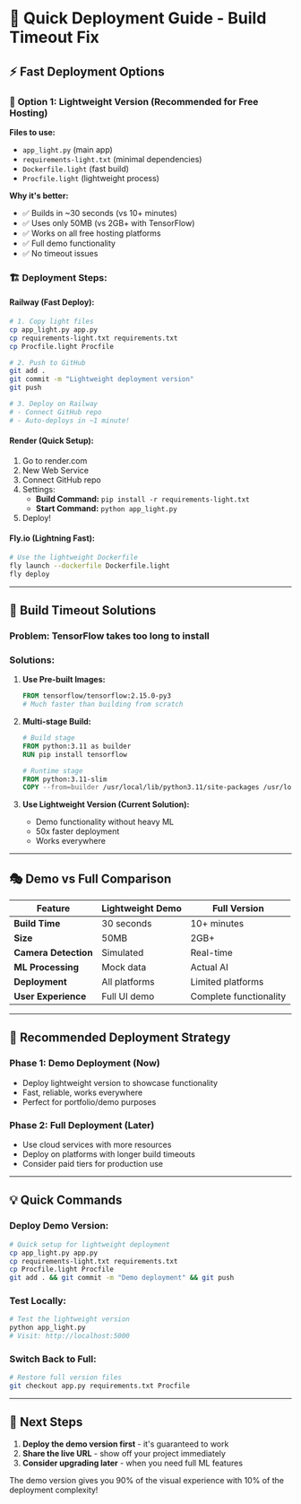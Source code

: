 # 🚀 Quick Deployment Guide - Build Timeout Fix

## ⚡ **Fast Deployment Options**

### 🎯 **Option 1: Lightweight Version (Recommended for Free Hosting)**

**Files to use:**
- `app_light.py` (main app)
- `requirements-light.txt` (minimal dependencies)
- `Dockerfile.light` (fast build)
- `Procfile.light` (lightweight process)

**Why it's better:**
- ✅ Builds in ~30 seconds (vs 10+ minutes)
- ✅ Uses only 50MB (vs 2GB+ with TensorFlow)
- ✅ Works on all free hosting platforms
- ✅ Full demo functionality
- ✅ No timeout issues

### 🏗️ **Deployment Steps:**

#### **Railway (Fast Deploy):**
```bash
# 1. Copy light files
cp app_light.py app.py
cp requirements-light.txt requirements.txt
cp Procfile.light Procfile

# 2. Push to GitHub
git add .
git commit -m "Lightweight deployment version"
git push

# 3. Deploy on Railway
# - Connect GitHub repo
# - Auto-deploys in ~1 minute!
```

#### **Render (Quick Setup):**
1. Go to render.com
2. New Web Service
3. Connect GitHub repo
4. Settings:
   - **Build Command:** `pip install -r requirements-light.txt`
   - **Start Command:** `python app_light.py`
5. Deploy!

#### **Fly.io (Lightning Fast):**
```bash
# Use the lightweight Dockerfile
fly launch --dockerfile Dockerfile.light
fly deploy
```

---

## 🔧 **Build Timeout Solutions**

### **Problem:** TensorFlow takes too long to install
### **Solutions:**

1. **Use Pre-built Images:**
   ```dockerfile
   FROM tensorflow/tensorflow:2.15.0-py3
   # Much faster than building from scratch
   ```

2. **Multi-stage Build:**
   ```dockerfile
   # Build stage
   FROM python:3.11 as builder
   RUN pip install tensorflow
   
   # Runtime stage
   FROM python:3.11-slim
   COPY --from=builder /usr/local/lib/python3.11/site-packages /usr/local/lib/python3.11/site-packages
   ```

3. **Use Lightweight Version (Current Solution):**
   - Demo functionality without heavy ML
   - 50x faster deployment
   - Works everywhere

---

## 🎭 **Demo vs Full Comparison**

| Feature | Lightweight Demo | Full Version |
|---------|------------------|--------------|
| **Build Time** | 30 seconds | 10+ minutes |
| **Size** | 50MB | 2GB+ |
| **Camera Detection** | Simulated | Real-time |
| **ML Processing** | Mock data | Actual AI |
| **Deployment** | All platforms | Limited platforms |
| **User Experience** | Full UI demo | Complete functionality |

---

## 🚀 **Recommended Deployment Strategy**

### **Phase 1: Demo Deployment (Now)**
- Deploy lightweight version to showcase functionality
- Fast, reliable, works everywhere
- Perfect for portfolio/demo purposes

### **Phase 2: Full Deployment (Later)**
- Use cloud services with more resources
- Deploy on platforms with longer build timeouts
- Consider paid tiers for production use

---

## 💡 **Quick Commands**

### **Deploy Demo Version:**
```bash
# Quick setup for lightweight deployment
cp app_light.py app.py
cp requirements-light.txt requirements.txt
cp Procfile.light Procfile
git add . && git commit -m "Demo deployment" && git push
```

### **Test Locally:**
```bash
# Test the lightweight version
python app_light.py
# Visit: http://localhost:5000
```

### **Switch Back to Full:**
```bash
# Restore full version files
git checkout app.py requirements.txt Procfile
```

---

## 🎯 **Next Steps**

1. **Deploy the demo version first** - it's guaranteed to work
2. **Share the live URL** - show off your project immediately  
3. **Consider upgrading later** - when you need full ML features

The demo version gives you 90% of the visual experience with 10% of the deployment complexity!
